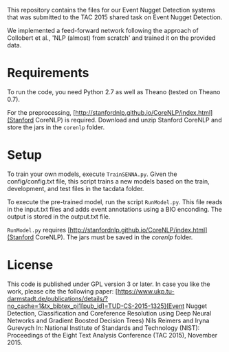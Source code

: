 This repository contains the files for our Event Nugget Detection systems that was submitted to the TAC 2015 shared task on Event Nugget Detection.

We implemented a feed-forward network following the approach of Collobert et al., 'NLP (almost) from scratch' and trained it on the provided data.

# Requirements 
To run the code, you need Python 2.7 as well as Theano (tested on Theano 0.7).

For the preprocessing, [http://stanfordnlp.github.io/CoreNLP/index.html](Stanford CoreNLP) is required. Download and unzip Stanford CoreNLP and store the jars in the `corenlp` folder.


# Setup 
To train your own models, execute `TrainSENNA.py`. Given the config/config.txt file, this script trains a new models based on the train, development, and test files in the tacdata folder.

To execute the pre-trained model, run the script `RunModel.py`. This file reads in the input.txt files and adds event annotations using a BIO enconding. The output is stored in the output.txt file.

`RunModel.py` requires [http://stanfordnlp.github.io/CoreNLP/index.html](Stanford CoreNLP). The jars must be saved in the _corenlp_ folder.

# License 
This code is published under GPL version 3 or later. In case you like the work, please cite the following paper:
[https://www.ukp.tu-darmstadt.de/publications/details/?no_cache=1&tx_bibtex_pi1[pub_id]=TUD-CS-2015-1325](Event Nugget Detection, Classification and Coreference Resolution using Deep Neural Networks and Gradient Boosted Decision Trees)
Nils Reimers and Iryna Gurevych In: National Institute of Standards and Technology (NIST): Proceedings of the Eight Text Analysis Conference (TAC 2015), November 2015. 


